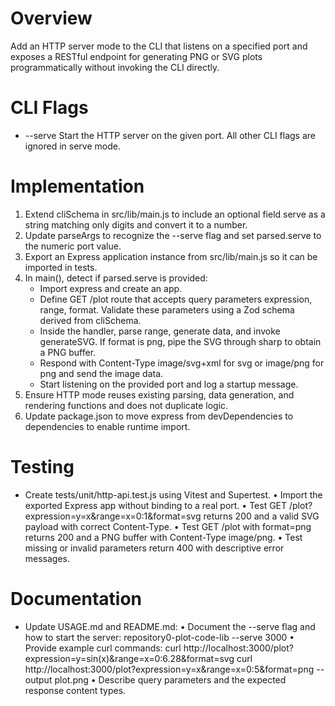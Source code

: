 # Overview
Add an HTTP server mode to the CLI that listens on a specified port and exposes a RESTful endpoint for generating PNG or SVG plots programmatically without invoking the CLI directly.

# CLI Flags
- --serve <port>  Start the HTTP server on the given port.  All other CLI flags are ignored in serve mode.

# Implementation
1. Extend cliSchema in src/lib/main.js to include an optional field serve as a string matching only digits and convert it to a number.
2. Update parseArgs to recognize the --serve flag and set parsed.serve to the numeric port value.
3. Export an Express application instance from src/lib/main.js so it can be imported in tests.
4. In main(), detect if parsed.serve is provided:
   - Import express and create an app.
   - Define GET /plot route that accepts query parameters expression, range, format.  Validate these parameters using a Zod schema derived from cliSchema.
   - Inside the handler, parse range, generate data, and invoke generateSVG.  If format is png, pipe the SVG through sharp to obtain a PNG buffer.
   - Respond with Content-Type image/svg+xml for svg or image/png for png and send the image data.
   - Start listening on the provided port and log a startup message.
5. Ensure HTTP mode reuses existing parsing, data generation, and rendering functions and does not duplicate logic.
6. Update package.json to move express from devDependencies to dependencies to enable runtime import.

# Testing
- Create tests/unit/http-api.test.js using Vitest and Supertest.
  • Import the exported Express app without binding to a real port.
  • Test GET /plot?expression=y=x&range=x=0:1&format=svg returns 200 and a valid SVG payload with correct Content-Type.
  • Test GET /plot with format=png returns 200 and a PNG buffer with Content-Type image/png.
  • Test missing or invalid parameters return 400 with descriptive error messages.

# Documentation
- Update USAGE.md and README.md:
  • Document the --serve flag and how to start the server: repository0-plot-code-lib --serve 3000
  • Provide example curl commands:
    curl http://localhost:3000/plot?expression=y=sin(x)&range=x=0:6.28&format=svg
    curl http://localhost:3000/plot?expression=y=x&range=x=0:5&format=png --output plot.png
  • Describe query parameters and the expected response content types.